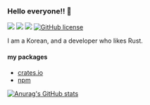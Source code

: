 ### Hello everyone!! 👋

![](https://img.shields.io/badge/language-Rust-red) ![](https://img.shields.io/badge/language-Typescript-yellow) ![](https://img.shields.io/badge/version-1.0.0-brightgreen) [![GitHub license](https://img.shields.io/badge/license-MIT-blue.svg)]() 

I am a Korean, and a developer who likes Rust.  

#### my packages
- [crates.io](https://crates.io/users/myyrakle)  
- [npm](https://www.npmjs.com/~myyrakle)

[![Anurag's GitHub stats](https://github-readme-stats.vercel.app/api?username=myyrakle&count_private=true&show_icons=true)](https://github.com/anuraghazra/github-readme-stats)

